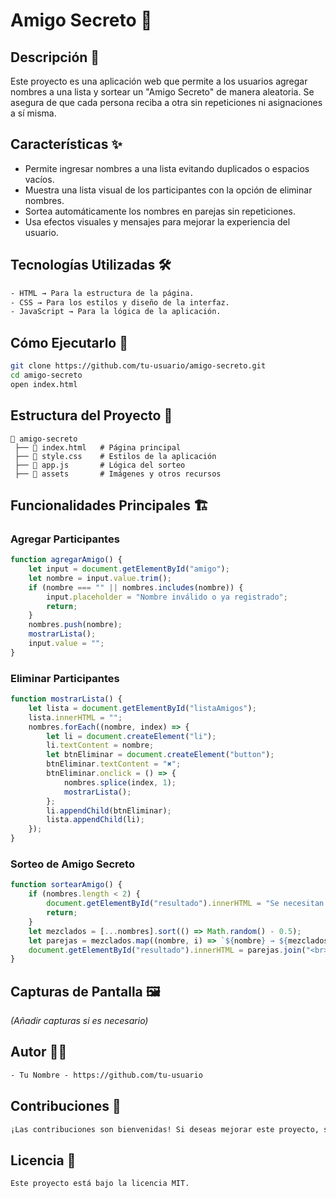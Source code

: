 # Amigo Secreto 🎁

## Descripción 📜
Este proyecto es una aplicación web que permite a los usuarios agregar nombres a una lista y sortear un "Amigo Secreto" de manera aleatoria. Se asegura de que cada persona reciba a otra sin repeticiones ni asignaciones a sí misma.

## Características ✨
- Permite ingresar nombres a una lista evitando duplicados o espacios vacíos.
- Muestra una lista visual de los participantes con la opción de eliminar nombres.
- Sortea automáticamente los nombres en parejas sin repeticiones.
- Usa efectos visuales y mensajes para mejorar la experiencia del usuario.

## Tecnologías Utilizadas 🛠️
```txt
- HTML → Para la estructura de la página.
- CSS → Para los estilos y diseño de la interfaz.
- JavaScript → Para la lógica de la aplicación.
```

## Cómo Ejecutarlo 🚀
```sh
git clone https://github.com/tu-usuario/amigo-secreto.git
cd amigo-secreto
open index.html
```

## Estructura del Proyecto 📁
```plaintext
📂 amigo-secreto
 ├── 📄 index.html   # Página principal
 ├── 📄 style.css    # Estilos de la aplicación
 ├── 📄 app.js       # Lógica del sorteo
 ├── 📂 assets       # Imágenes y otros recursos
```

## Funcionalidades Principales 🏗️
### Agregar Participantes
```js
function agregarAmigo() {
    let input = document.getElementById("amigo");
    let nombre = input.value.trim();
    if (nombre === "" || nombres.includes(nombre)) {
        input.placeholder = "Nombre inválido o ya registrado";
        return;
    }
    nombres.push(nombre);
    mostrarLista();
    input.value = "";
}
```

### Eliminar Participantes
```js
function mostrarLista() {
    let lista = document.getElementById("listaAmigos");
    lista.innerHTML = "";
    nombres.forEach((nombre, index) => {
        let li = document.createElement("li");
        li.textContent = nombre;
        let btnEliminar = document.createElement("button");
        btnEliminar.textContent = "✖";
        btnEliminar.onclick = () => {
            nombres.splice(index, 1);
            mostrarLista();
        };
        li.appendChild(btnEliminar);
        lista.appendChild(li);
    });
}
```

### Sorteo de Amigo Secreto
```js
function sortearAmigo() {
    if (nombres.length < 2) {
        document.getElementById("resultado").innerHTML = "Se necesitan al menos 2 personas.";
        return;
    }
    let mezclados = [...nombres].sort(() => Math.random() - 0.5);
    let parejas = mezclados.map((nombre, i) => `${nombre} → ${mezclados[(i + 1) % mezclados.length]}`);
    document.getElementById("resultado").innerHTML = parejas.join("<br>");
}
```

## Capturas de Pantalla 🖼️
*(Añadir capturas si es necesario)*

## Autor 🧑‍💻
```txt
- Tu Nombre - https://github.com/tu-usuario
```

## Contribuciones 🤝
```txt
¡Las contribuciones son bienvenidas! Si deseas mejorar este proyecto, siéntete libre de hacer un fork y enviar un pull request.
```

## Licencia 📜
```txt
Este proyecto está bajo la licencia MIT.
```

